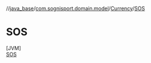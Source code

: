 //[java_base](../../../../index.md)/[com.sognisport.domain.model](../../index.md)/[Currency](../index.md)/[SOS](index.md)

# SOS

[JVM]\
[SOS](index.md)
